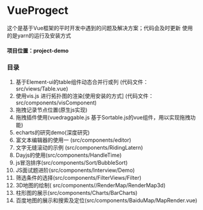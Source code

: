 # VueProgect
这个是基于Vue框架的平时开发中遇到的问题及解决方案；代码会及时更新
使用的是yarn的运行及安装方式
#### 项目位置：project-demo

### 目录
   1. 基于Element-ui的table组件动态合并行或列 (代码文件：src/views/Table.vue)
   2. 使用vis.js 进行拓扑图的渲染[使用安装的方式] (代码文件： src/components/visComponent)
   3. 拖拽记录节点位置(原生js实现)
   4. 拖拽插件使用(vuedraggable.js 基于Sortable.js的vue组件，用以实现拖拽功能)
   5. echarts的研究demo(深度研究)
   6. 富文本编辑器的使用一 (src/components/editor)
   7. 文字无缝滚动的示例 (src/components/RidingLatern)
   8. Dayjs的使用(src/components/HandleTime)
   9. js冒泡排序(src/components/Sort/BubbleSort)
   10. JS面试题进阶(src/components/Interview/Demo)
   11. 筛选条件的选择(src/components/FilterViews/Filter)
   12. 3D地图的绘制( src/components//RenderMap/RenderMap3d)
   13. 柱形图的展示(src/components/Charts/BarCharts)
   14. 百度地图的展示和搜索及定位(src/components/BaiduMap/MapRender.vue)

